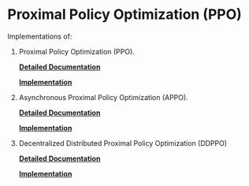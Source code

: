 Proximal Policy Optimization (PPO)
==================================

Implementations of:

1) Proximal Policy Optimization (PPO). 

    **[Detailed Documentation](https://docs.ray.io/en/latest/rllib-algorithms.html#ppo)**

    **[Implementation](https://github.com/ray-project/ray/blob/master/rllib/agents/ppo/ppo.py)**

2) Asynchronous Proximal Policy Optimization (APPO).

    **[Detailed Documentation](https://docs.ray.io/en/latest/rllib-algorithms.html#appo)**

    **[Implementation](https://github.com/ray-project/ray/blob/master/rllib/agents/ppo/appo.py)**

3) Decentralized Distributed Proximal Policy Optimization (DDPPO)

    **[Detailed Documentation](https://docs.ray.io/en/latest/rllib-algorithms.html#decentralized-distributed-proximal-policy-optimization-dd-ppo)**

    **[Implementation](https://github.com/ray-project/ray/blob/master/rllib/agents/ppo/ddppo.py)**

